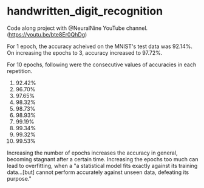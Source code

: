 # handwritten_digit_recognition

Code along project with @NeuralNine YouTube channel. (https://youtu.be/bte8Er0QhDg)

For 1 epoch, the accuracy acheived on the MNIST's test data was 92.14%.
On increasing the epochs to 3, accuracy increased to 97.72%.

For 10 epochs, following were the consecutive values of accuracies in each repetition.
1.  92.42%
2.  96.70%
3.  97.65%
4.  98.32%
5.  98.73%
6.  98.93%
7.  99.19%
8.  99.34%
9.  99.32%
10.  99.53%

Increasing the number of epochs increases the accuracy in general, becoming stagnant after a certain time. Increasing the epochs too much can lead to overfitting, when a "a statistical model fits exactly against its training data...[but] cannot perform accurately against unseen data, defeating its purpose."
